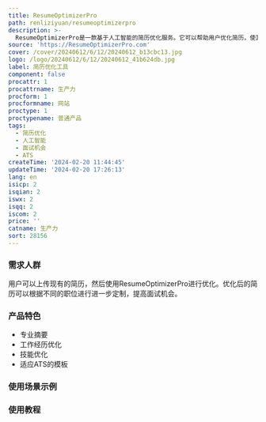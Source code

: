 ```yaml
---
title: ResumeOptimizerPro
path: renliziyuan/resumeoptimizerpro
description: >-
  ResumeOptimizerPro是一款基于人工智能的简历优化服务。它可以帮助用户优化简历，使其更好地与任何工作匹配。功能包括：专业摘要、工作经历优化、技能优化、适应ATS的模板等。通过使用ResumeOptimizerPro，用户可以更好地定位自己的简历，提高获得面试的机会。
source: 'https://ResumeOptimizerPro.com'
cover: /cover/20240612/6/12/20240612_b13cbc13.jpg
logo: /logo/20240612/6/12/20240612_41b624db.jpg
label: 简历优化工具
component: false
procattr: 1
procattrname: 生产力
procform: 1
procformname: 网站
proctype: 1
proctypename: 普通产品
tags:
  - 简历优化
  - 人工智能
  - 面试机会
  - ATS
createTime: '2024-02-20 11:44:45'
updateTime: '2024-02-20 17:26:13'
lang: en
isicp: 2
isqian: 2
iswx: 2
isqq: 2
iscom: 2
price: ''
catname: 生产力
sort: 28156
---
```




### 需求人群
用户可以上传现有的简历，然后使用ResumeOptimizerPro进行优化。优化后的简历可以根据不同的职位进行进一步定制，提高面试机会。

### 产品特色
- 专业摘要
- 工作经历优化
- 技能优化
- 适应ATS的模板

### 使用场景示例


### 使用教程


  

